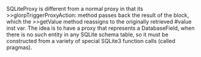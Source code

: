SQLiteProxy is different from a normal proxy in that its >>glorpTriggerProxyAction: method passes back the result of the block, which the >>getValue method reassigns to the originally retrieved #value inst var. The idea is to have a proxy that represents a DatabaseField, when there is no such entity in any SQLite schema table, so it must be constructed from a variety of special SQLite3 function calls (called pragmas).
